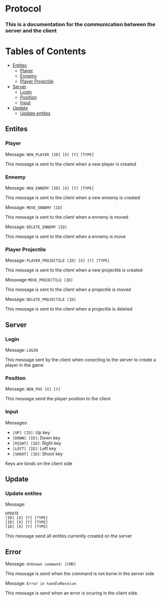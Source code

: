 # Protocol

### This is a documentation for the communication between the server and the client

# Tables of Contents

- [Entites](#entites)
    - [Player](#player)
    - [Ennemy](#ennemy)
    - [Player Projectile](#Player-Projectile)
- [Server](#Server)
    - [Login](#Login)
    - [Position](#position)
    - [Input](#input)
- [Update](#update)
    - [Update entites](#update-entites)

## Entites

### Player

Message: `NEW_PLAYER [ID] [X] [Y] [TYPE]`

This message is sent to the client when a new player is created

### Ennemy

Message: `NEW_ENNEMY [ID] [X] [Y] [TYPE]`

This message is sent to the client when a new ennemy is created

Message: `MOVE_ENNEMY [ID]`

This message is sent to the client when a ennemy is moved

Message: `DELETE_ENNEMY [ID]`

This message is sent to the client when a ennemy is move


### Player Projectile

Message: `PLAYER_PROJECTILE [ID] [X] [Y] [TYPE]`

This message is sent to the client when a new projectile is created  

Messeage `MOVE_PROJECTILE [ID]`

This message is sent to the client when a projectile is moved  

Message: `DELETE_PROJECTILE [ID]`

This message is sent to the client when a projectile is deleted

## Server

### Login

Message: `LOGIN`

This message sent by the client when conecting to the server to create a player in the game

### Position

Message: `NEW_POS [X] [Y]`

This message send the player position to the client

### Input

Messages:

- `[UP] [ID]`: Up key
- `[DOWN] [ID]`: Down key
- `[RIGHT] [ID]`: Right key
- `[LEFT] [ID]`: Left key
- `[SHOOT] [ID]`: Shoot key

Keys are binds on the client side


## Update

### Update entites
Message:
```
UPDATE
[ID] [X] [Y] [TYPE]
[ID] [X] [Y] [TYPE]
[ID] [X] [Y] [TYPE]
```

This message send all entites currently created on the server

## Error

Message: `Unknown command: [CMD]`

This message is send when the command is not konw in the server side

Message: `Error in handleReceive`

This message is send when an error is ocuring in the client side.
